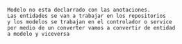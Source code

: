 
	Modelo no esta declarrado con las anotaciones.
	Las entidades se van a trabajar en los repositorios
	y los modelos se trabajan en el controlador o service
	por medio de un converter vamos a convertir de entidad
	a modelo y viceversa
